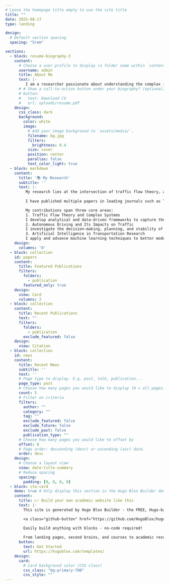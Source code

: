```yaml
---
# Leave the homepage title empty to use the site title
title: ""
date: 2025-08-17
type: landing

design:
  # Default section spacing
  spacing: "5rem"

sections:
  - block: resume-biography-3
    content:
      # Choose a user profile to display (a folder name within `content/authors/`)
      username: admin
      title: About Me
      text: |-
         I am a researcher passionate about understanding the complex interactions between humans, vehicles, and intelligent systems in traffic environments. My work lies at the intersection of transportation science, data-driven modeling, and autonomous driving, where I seek to uncover the fundamental principles that govern both microscopic driver behavior and macroscopic traffic dynamics.
      # # Show a call-to-action button under your biography? (optional)
      # button:
      #   text: Download CV
      #   url: uploads/resume.pdf
    design:
      css_class: dark
      background:
        color: white
        image:
          # Add your image background to `assets/media/`.
          filename: bg.jpg
          filters:
            brightness: 0.4
          size: cover
          position: center
          parallax: false
          text_color_light: true
  - block: markdown
    content:
      title: '📚 My Research'
      subtitle: ''
      text: |-
         My research lies at the intersection of traffic flow theory, autonomous driving, and artificial intelligence in transportation systems. I am particularly interested in how microscopic driving behaviors translate into macroscopic traffic dynamics, and how emerging technologies such as autonomous vehicles reshape the complexity of modern mobility systems.
         
         I have published multiple papers in leading journals such as Transportation Research Part C and Communications in Transportation Research. My publications have collectively received over *450 citations*.

         My contributions span three core areas:
         1. Traffic Flow Theory and Complex Systems
         I develop analytical and data-driven frameworks to capture the stochastic nature of traffic. Notably, my recent studies on the Stochastic Fundamental Diagram (SFD) establish a general micro-macroscopic modeling approach, bridging probabilistic driver interactions with large-scale flow properties.
         2. Autonomous Driving and Its Impacts on Traffic
         I investigate the decision-making, planning, and stability of autonomous vehicles in mixed traffic. My works include deep reinforcement learning–based behavior models, cooperative motion planning at intersections, and hierarchical multi-lane driving frameworks. These studies not only explore how AVs operate individually but also how they influence traffic flow collectively.
         3. Artificial Intelligence in Transportation Research
         I apply and advance machine learning techniques to better model and evaluate transportation systems. Specifically, I use deep learning to reproduce and improve car-following and lane-changing behaviors, providing a more accurate representation of human driving. In addition, I apply reinforcement learning to autonomous driving decision-making, enabling AVs to navigate complex traffic scenarios and learn cooperative strategies in simulation environments.
    design:
      columns: '8'
  - block: collection
    id: papers
    content:
      title: Featured Publications
      filters:
        folders:
          - publication
        featured_only: true
    design:
      view: Card
      columns: 2
  - block: collection
    content:
      title: Recent Publications
      text: ""
      filters:
        folders:
          - publication
        exclude_featured: false
    design:
      view: Citation
  - block: collection
    id: news
    content:
      title: Recent News
      subtitle: ''
      text: ''
      # Page type to display. E.g. post, talk, publication...
      page_type: post
      # Choose how many pages you would like to display (0 = all pages)
      count: 5
      # Filter on criteria
      filters:
        author: ""
        category: ""
        tag: ""
        exclude_featured: false
        exclude_future: false
        exclude_past: false
        publication_type: ""
      # Choose how many pages you would like to offset by
      offset: 0
      # Page order: descending (desc) or ascending (asc) date.
      order: desc
    design:
      # Choose a layout view
      view: date-title-summary
      # Reduce spacing
      spacing:
        padding: [0, 0, 0, 0]
  - block: cta-card
    demo: true # Only display this section in the Hugo Blox Builder demo site
    content:
      title: 👉 Build your own academic website like this
      text: |-
        This site is generated by Hugo Blox Builder - the FREE, Hugo-based open source website builder trusted by 250,000+ academics like you.

        <a class="github-button" href="https://github.com/HugoBlox/hugo-blox-builder" data-color-scheme="no-preference: light; light: light; dark: dark;" data-icon="octicon-star" data-size="large" data-show-count="true" aria-label="Star HugoBlox/hugo-blox-builder on GitHub">Star</a>

        Easily build anything with blocks - no-code required!
        
        From landing pages, second brains, and courses to academic resumés, conferences, and tech blogs.
      button:
        text: Get Started
        url: https://hugoblox.com/templates/
    design:
      card:
        # Card background color (CSS class)
        css_class: "bg-primary-700"
        css_style: ""
---
```

